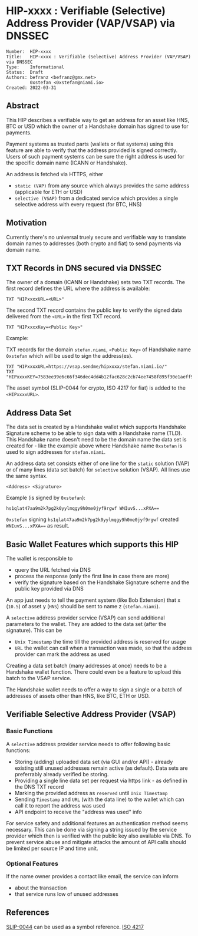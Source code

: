 # HIP-xxxx : Verifiable (Selective) Address Provider (VAP/VSAP) via DNSSEC

```
Number:  HIP-xxxx
Title:   HIP-xxxx : Verifiable (Selective) Address Provider (VAP/VSAP) via DNSSEC
Type:    Informational
Status:  Draft
Authors: befranz <befranz@gmx.net>
         0xstefan <0xstefan@niami.io>
Created: 2022-03-31
```

## Abstract

This HIP describes a verifiable way to get an address for an asset like HNS, BTC or USD which the owner of a Handshake domain has signed to use for payments.

Payment systems as trusted parts (wallets or fiat systems) using this feature are able to verify that the address provided is signed correctly. Users of such payment systems can be sure the right address is used for the specific domain name (ICANN or Handshake).

An address is fetched via HTTPS, either
- `static (VAP)`     from any source which always provides the same address (applicable for ETH or USD)
- `selective (VSAP)` from a dedicated service which provides a single selective address with every request (for BTC, HNS)

## Motivation

Currently there's no universal truely secure and verifiable way to translate domain names to addresses (both crypto and fiat) to send payments via domain name.

## TXT Records in DNS secured via DNSSEC

The owner of a domain (ICANN or Handshake) sets two TXT records. The first record defines the URL where the address is available:

```TXT "HIPxxxxURL=<URL>"```

The second TXT record contains the public key to verify the signed data delivered from the `<URL>` in the first TXT record.

```TXT "HIPxxxxKey=<Public Key>"```

Example:

TXT records for the domain `stefan.niami`, `<Public Key>` of Handshake name `0xstefan` which will be used to sign the address(es).

```
TXT "HIPxxxxURL=https://vsap.sendme/hipxxxx/stefan.niami.io/"
TXT "HIPxxxxKEY=7583ee39e6c66f346dec4dd4b12fac628c2cb74ee7458f895f30e1aeff96c34f"
```

The asset symbol (SLIP-0044 for crypto, ISO 4217 for fiat) is added to the `<HIPxxxxURL>`.

## Address Data Set

The data set is created by a Handshake wallet which supports Handshake Signature scheme to be able to sign data with a Handshake name (TLD). This Handshake name doesn't need to be the domain name the data set is created for - like the example above where Handshake name `0xstefan` is used to sign addresses for `stefan.niami`.

An address data set consists either of one line for the `static` solution (VAP) or of many lines (data set batch) for `selective` solution (VSAP). All lines use the same syntax.

```<Address> <Signature>```

Example (is signed by `0xstefan`):

```hs1qlat47aa9m2k7pg2k0yylmqgy9h0me0jyf9rgwf WNIuvS...xPXA==```

`0xstefan` signing `hs1qlat47aa9m2k7pg2k0yylmqgy9h0me0jyf9rgwf` created `WNIuvS...xPXA==` as result.

## Basic Wallet Features which supports this HIP

The wallet is responsible to
- query the URL fetched via DNS
- process the response (only the first line in case there are more)
- verify the signature based on the Handshake Signature scheme and the public key provided via DNS

An app just needs to tell the payment system (like Bob Extension) that x (`10.5`) of asset y (`HNS`) should be sent to name z (`stefan.niami`). 

A `selective` address provider service (VSAP) can send additional parameters to the wallet. They are added to the data set (after the signature). This can be

- `Unix Timestamp` the time till the provided address is reserved for usage
- `URL` the wallet can call when a transaction was made, so that the address provider can mark the address as used

Creating a data set batch (many addresses at once) needs to be a Handshake wallet function. There could even be a feature to upload this batch to the VSAP service.

The Handshake wallet needs to offer a way to sign a single or a batch of addresses of  assets other than HNS, like BTC, ETH or USD.

## Verifiable Selective Address Provider (VSAP)

### Basic Functions

A `selective` address provider service needs to offer following basic functions:
- Storing (adding) uploaded data set (via GUI and/or API) - already existing still unused addresses remain active (as default). Data sets are preferrably already verified be storing.
- Providing a single line data set per request via https link - as defined in the DNS TXT record
- Marking the provided address as `reserved` until `Unix Timestamp`
- Sending `Timestamp` and `URL` (with the data line) to the wallet which can call it to report the address was used
- API endpoint to receive the "address was used" info

For service safety and additional features an authentication method seems necessary. This can be done via signing a string issued by the service provider which then is verified with the public key also available via DNS. To prevent service abuse and mitigate attacks the amount of API calls should be limited per source IP and time unit.

### Optional Features
If the name owner provides a contact like email, the service can inform
- about the transaction
- that service runs low of unused addresses

## References

[SLIP-0044](https://github.com/satoshilabs/slips/blob/master/slip-0044.md) can be used as a symbol reference.
[ISO 4217](https://en.wikipedia.org/wiki/ISO_4217)
